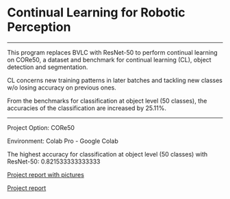 # Continual Learning for Robotic Perception

---
This program replaces BVLC with ResNet-50 to perform continual learning on CORe50, a dataset and benchmark for continual learning (CL), object detection and segmentation.

CL concerns new training patterns in later batches and tackling new classes w/o losing accuracy on previous ones.

From the benchmarks for classification at object level (50 classes), the accuracies of the classification are increased by 25.11%.

---
Project Option: CORe50

Environment: Colab Pro - Google Colab

The highest accuracy for classification at object level (50 classes) with ResNet-50: 0.821533333333333

[Project report with pictures](https://github.com/marxshen/Continual-Learning-for-Robotic-Perception/blob/master/Report%20for%20Continual%20Learning%20(CL)%20for%20Robotic%20Perception.pdf)

[Project report](https://github.com/marxshen/Continual-Learning-for-Robotic-Perception/blob/master/Report%20for%20Continual%20Learning%20(CL)%20for%20Robotic%20Perception.md)
